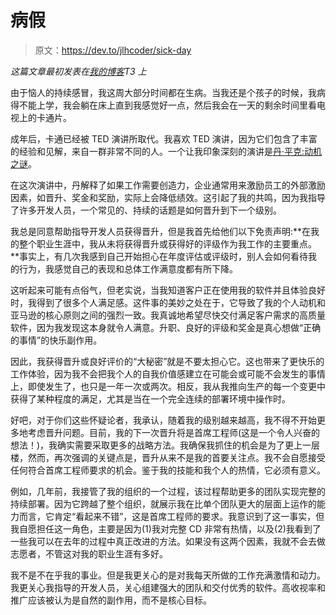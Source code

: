 # 病假

> 原文：<https://dev.to/jlhcoder/sick-day>

*这篇文章最初发表在[我的博客](http://jlhood.com/sick-day/)T3 上*

由于恼人的持续感冒，我这周大部分时间都在生病。当我还是个孩子的时候，我病得不能上学，我会躺在床上直到我感觉好一点，然后我会在一天的剩余时间里看电视上的卡通片。

成年后，卡通已经被 TED 演讲所取代。我喜欢 TED 演讲，因为它们包含了丰富的经验和见解，来自一群非常不同的人。一个让我印象深刻的演讲是[丹·平克:动机之谜](http://www.ted.com/talks/dan_pink_on_motivation)。

在这次演讲中，丹解释了如果工作需要创造力，企业通常用来激励员工的外部激励因素，如晋升、奖金和奖励，实际上会降低绩效。这引起了我的共鸣，因为我指导了许多开发人员，一个常见的、持续的话题是如何晋升到下一个级别。

我总是同意帮助指导开发人员获得晋升，但是我首先给他们以下免责声明:**在我的整个职业生涯中，我从未将获得晋升或获得好的评级作为我工作的主要重点。**事实上，有几次我感到自己开始担心在年度评估或评级时，别人会如何看待我的行为，我感觉自己的表现和总体工作满意度都有所下降。

这听起来可能有点俗气，但老实说，当我知道客户正在使用我的软件并且体验良好时，我得到了很多个人满足感。这件事的美妙之处在于，它导致了我的个人动机和亚马逊的核心原则之间的强烈一致。我真诚地希望尽快交付满足客户需求的高质量软件，因为我发现这本身就令人满意。升职、良好的评级和奖金是真心想做“正确的事情”的快乐副作用。

因此，我获得晋升或良好评价的“大秘密”就是不要太担心它。这也带来了更快乐的工作体验，因为我不会把我个人的自我价值感建立在可能会或可能不会发生的事情上，即使发生了，也只是一年一次或两次。相反，我从我推向生产的每一个变更中获得了某种程度的满足，尤其是当在一个完全连续的部署环境中操作时。

好吧，对于你们这些怀疑论者，我承认，随着我的级别越来越高，我不得不开始更多地考虑晋升问题。目前，我的下一次晋升将是首席工程师(这是一个令人兴奋的想法！)，我确实需要采取更多的战略方法。我确保我抓住的机会是为了更上一层楼，然而，再次强调的关键点是，晋升从来不是我的首要关注点。我不会自愿接受任何符合首席工程师要求的机会。鉴于我的技能和我个人的热情，它必须有意义。

例如，几年前，我接管了我的组织的一个过程，该过程帮助更多的团队实现完整的持续部署。因为它跨越了整个组织，就展示我在比单个团队更大的层面上运作的能力而言，它肯定“看起来不错”，这是首席工程师的要求。我意识到了这一事实，但我自愿担任这一角色，主要是因为(1)我对完整 CD 非常有热情，以及(2)我看到了一些我可以在去年的过程中真正改进的方法。如果没有这两个因素，我就不会去做志愿者，不管这对我的职业生涯有多好。

我不是不在乎我的事业。但是我更关心的是对我每天所做的工作充满激情和动力。我更关心我指导的开发人员，关心组建强大的团队和交付优秀的软件。高收视率和推广应该被认为是自然的副作用，而不是核心目标。